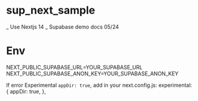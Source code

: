 
# sup_next_sample

_ Use Nextjs 14
_ Supabase demo docs 05/24

# Env
NEXT_PUBLIC_SUPABASE_URL=YOUR_SUPABASE_URL
NEXT_PUBLIC_SUPABASE_ANON_KEY=YOUR_SUPABASE_ANON_KEY


If error Experimental `appDir: true`, add in your next.config.js:
 experimental: {
    appDir: true,
  },

